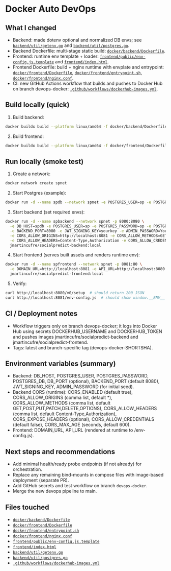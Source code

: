 # Docker Auto DevOps

## What I changed
- Backend: made dotenv optional and normalized DB envs; see [`backend/util/getenv.go`](backend/util/getenv.go:1) and [`backend/util/postgres.go`](backend/util/postgres.go:1).
- Backend Dockerfile: multi-stage static build: [`docker/backend/Dockerfile`](docker/backend/Dockerfile:1).
- Frontend: runtime env template + loader: [`frontend/public/env-config.js.template`](frontend/public/env-config.js.template:1) and [`frontend/index.html`](frontend/index.html:29).
- Frontend Dockerfile: build + nginx runtime with envplate and entrypoint: [`docker/frontend/Dockerfile`](docker/frontend/Dockerfile:1), [`docker/frontend/entrypoint.sh`](docker/frontend/entrypoint.sh:1), [`docker/frontend/nginx.conf`](docker/frontend/nginx.conf:1).
- CI: new GitHub Actions workflow that builds and pushes to Docker Hub on branch devops-docker: [`.github/workflows/dockerhub-images.yml`](.github/workflows/dockerhub-images.yml:1).

## Build locally (quick)
1. Build backend:
```bash
docker buildx build --platform linux/amd64 -f docker/backend/Dockerfile -t jmartincufre/socialpredict-backend:local --load .
```
2. Build frontend:
```bash
docker buildx build --platform linux/amd64 -f docker/frontend/Dockerfile -t jmartincufre/socialpredict-frontend:local --load .
```

## Run locally (smoke test)
1. Create a network:
```bash
docker network create spnet
```
2. Start Postgres (example):
```bash
docker run -d --name spdb --network spnet -e POSTGRES_USER=sp -e POSTGRES_PASSWORD=sp -e POSTGRES_DB=socialpredict postgres:16-alpine
```
3. Start backend (set required envs):
```bash
docker run -d --name spbackend --network spnet -p 8080:8080 \
  -e DB_HOST=spdb -e POSTGRES_USER=sp -e POSTGRES_PASSWORD=sp -e POSTGRES_DB=socialpredict \
  -e BACKEND_PORT=8080 -e JWT_SIGNING_KEY=yourkey -e ADMIN_PASSWORD=YourAdminPass \
  -e CORS_ALLOW_ORIGINS=http://localhost:8081 -e CORS_ALLOW_METHODS=GET,POST,PUT,PATCH,DELETE,OPTIONS \
  -e CORS_ALLOW_HEADERS=Content-Type,Authorization -e CORS_ALLOW_CREDENTIALS=true \
  jmartincufre/socialpredict-backend:local
```
4. Start frontend (serves built assets and renders runtime env):
```bash
docker run -d --name spfrontend --network spnet -p 8081:80 \
  -e DOMAIN_URL=http://localhost:8081 -e API_URL=http://localhost:8080 \
  jmartincufre/socialpredict-frontend:local
```

5. Verify:
```bash
curl http://localhost:8080/v0/setup  # should return 200 JSON
curl http://localhost:8081/env-config.js  # should show window.__ENV__ with API_URL/DOMAIN_URL
```

## CI / Deployment notes
- Workflow triggers only on branch devops-docker; it logs into Docker Hub using secrets DOCKERHUB_USERNAME and DOCKERHUB_TOKEN and pushes images jmartincufre/socialpredict-backend and jmartincufre/socialpredict-frontend.
- Tags: latest and branch-specific tag (devops-docker-SHORTSHA).

## Environment variables (summary)
- Backend: DB_HOST, POSTGRES_USER, POSTGRES_PASSWORD, POSTGRES_DB, DB_PORT (optional), BACKEND_PORT (default 8080), JWT_SIGNING_KEY, ADMIN_PASSWORD (for initial seed).
- Backend CORS (runtime): CORS_ENABLED (default true), CORS_ALLOW_ORIGINS (comma list, default *), CORS_ALLOW_METHODS (comma list, default GET,POST,PUT,PATCH,DELETE,OPTIONS), CORS_ALLOW_HEADERS (comma list, default Content-Type,Authorization), CORS_EXPOSE_HEADERS (optional), CORS_ALLOW_CREDENTIALS (default false), CORS_MAX_AGE (seconds, default 600).
- Frontend: DOMAIN_URL, API_URL (rendered at runtime to /env-config.js).
## Next steps and recommendations
- Add minimal health/ready probe endpoints (if not already) for orchestration.
- Replace any remaining bind-mounts in compose files with image-based deployment (separate PR).
- Add GitHub secrets and test workflow on branch `devops-docker`.
- Merge the new devops pipeline to main.

## Files touched
- [`docker/backend/Dockerfile`](docker/backend/Dockerfile:1)
- [`docker/frontend/Dockerfile`](docker/frontend/Dockerfile:1)
- [`docker/frontend/entrypoint.sh`](docker/frontend/entrypoint.sh:1)
- [`docker/frontend/nginx.conf`](docker/frontend/nginx.conf:1)
- [`frontend/public/env-config.js.template`](frontend/public/env-config.js.template:1)
- [`frontend/index.html`](frontend/index.html:29)
- [`backend/util/getenv.go`](backend/util/getenv.go:1)
- [`backend/util/postgres.go`](backend/util/postgres.go:1)
- [`.github/workflows/dockerhub-images.yml`](.github/workflows/dockerhub-images.yml:1)
